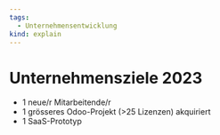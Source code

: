 ```yaml
---
tags:
  - Unternehmensentwicklung
kind: explain
---
```

# Unternehmensziele 2023

* 1 neue/r Mitarbeitende/r
* 1 grösseres Odoo-Projekt (>25 Lizenzen) akquiriert
* 1 SaaS-Prototyp
